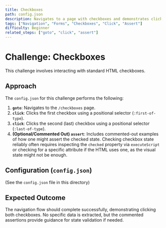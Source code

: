 ```yaml
---
title: Checkboxes
path: config.json
description: Navigates to a page with checkboxes and demonstrates clicking them. Includes optional assertion steps (commented out) for checking state.
tags: ["Navigation", "Forms", "Checkboxes", "Click", "Assert"]
difficulty: Beginner
related_steps: ["goto", "click", "assert"]
---
```


# Challenge: Checkboxes

This challenge involves interacting with standard HTML checkboxes.

## Approach

The `config.json` for this challenge performs the following:

1.  **`goto`**: Navigates to the `/checkboxes` page.
2.  **`click`**: Clicks the first checkbox using a positional selector (`:first-of-type`).
3.  **`click`**: Clicks the second (last) checkbox using a positional selector (`:last-of-type`).
4.  **(Optional/Commented Out) `assert`**: Includes commented-out examples of how one might assert the checked state. Checking checkbox state reliably often requires inspecting the `checked` property via `executeScript` or checking for a specific attribute if the HTML uses one, as the visual state might not be enough.

## Configuration (`config.json`)

(See the `config.json` file in this directory)

## Expected Outcome

The navigation flow should complete successfully, demonstrating clicking both checkboxes. No specific data is extracted, but the commented assertions provide guidance for state validation if needed.
